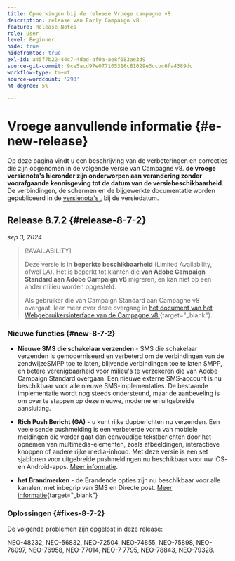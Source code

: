 ```yaml
---
title: Opmerkingen bij de release Vroege campagne v8
description: release van Early Campaign v8
feature: Release Notes
role: User
level: Beginner
hide: true
hidefromtoc: true
exl-id: a45f7b22-44c7-4dad-af0a-ae8f683ae3d9
source-git-commit: 9ce5acd97e077105316c81029e3ccbc6fa4389dc
workflow-type: tm+mt
source-wordcount: '290'
ht-degree: 5%

---
```


# Vroege aanvullende informatie {#e-new-release}

Op deze pagina vindt u een beschrijving van de verbeteringen en correcties die zijn opgenomen in de volgende versie van Campagne v8. **de vroege versienota&#39;s hieronder zijn onderworpen aan verandering zonder voorafgaande kennisgeving tot de datum van de versiebeschikbaarheid**. De verbindingen, de schermen en de bijgewerkte documentatie worden gepubliceerd in de [ versienota&#39;s ](release-notes.md), bij de versiedatum.


## Release 8.7.2 {#release-8-7-2}

_sep 3, 2024_

>[!AVAILABILITY]
>
>Deze versie is in **beperkte beschikbaarheid** (Limited Availability, ofwel LA). Het is beperkt tot klanten die **van Adobe Campaign Standard aan Adobe Campaign v8** migreren, en kan niet op een ander milieu worden opgesteld.
>
>Als gebruiker die van Campaign Standard aan Campagne v8 overgaat, leer meer over deze overgang in [ het document van het Webgebruikersinterface van de Campagne v8 ](https://experienceleague.adobe.com/docs/campaign-web/v8/start/acs-migration.html){target="_blank"}.

### Nieuwe functies {#new-8-7-2}

* **Nieuwe SMS die schakelaar verzenden** - SMS die schakelaar verzenden is gemoderniseerd en verbeterd om de verbindingen van de zendwijzeSMPP toe te laten, blijvende verbindingen toe te laten SMPP, en betere verenigbaarheid voor milieu&#39;s te verzekeren die van Adobe Campaign Standard overgaan. Een nieuwe externe SMS-account is nu beschikbaar voor alle nieuwe SMS-implementaties. De bestaande implementatie wordt nog steeds ondersteund, maar de aanbeveling is om over te stappen op deze nieuwe, moderne en uitgebreide aansluiting.

* **Rich Push Bericht (GA)** - u kunt rijke dupberichten nu verzenden. Een veeleisende pushmelding is een verbeterde vorm van mobiele meldingen die verder gaat dan eenvoudige tekstberichten door het opnemen van multimedia-elementen, zoals afbeeldingen, interactieve knoppen of andere rijke media-inhoud. Met deze versie is een set sjablonen voor uitgebreide pushmeldingen nu beschikbaar voor uw iOS- en Android-apps. [Meer informatie](../send/rich-push-android.md).

* **het Brandmerken** - de Brandende opties zijn nu beschikbaar voor alle kanalen, met inbegrip van SMS en Directe post. [Meer informatie](https://experienceleague.adobe.com/docs/experience-cloud/campaign/branding/branding-gs.html){target="_blank"}


### Oplossingen {#fixes-8-7-2}

De volgende problemen zijn opgelost in deze release:

NEO-48232, NEO-56832, NEO-72504, NEO-74855, NEO-75898, NEO-76097, NEO-76958, NEO-77014, NEO-7 7795, NEO-78843, NEO-79328.
